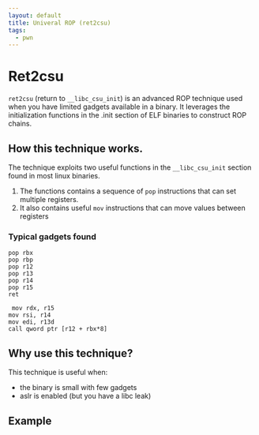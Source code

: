 ```yaml
---
layout: default
title: Univeral ROP (ret2csu)
tags:
  - pwn
---
```

# Ret2csu 

`ret2csu` (return to `__libc_csu_init`) is an advanced ROP technique used when you have limited gadgets available in a binary. It leverages the initialization functions in the .init section of ELF binaries to construct ROP chains.


## How this technique works.
The technique exploits two useful functions in the `__libc_csu_init` section found in most linux binaries.
1. The functions contains a sequence of `pop` instructions that can set multiple registers.
2. It also contains useful `mov` instructions that can move values between registers

### Typical gadgets found

```
pop rbx
pop rbp
pop r12
pop r13
pop r14
pop r15
ret

 mov rdx, r15
mov rsi, r14
mov edi, r13d
call qword ptr [r12 + rbx*8]
```


## Why use this technique?

This technique is useful when:
- the binary is small with few gadgets
- aslr is enabled (but you have a libc leak)


## Example
